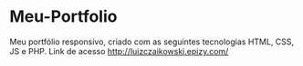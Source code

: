 # Meu-Portfolio
Meu portfólio responsivo, criado com as seguintes tecnologias HTML, CSS, JS e PHP.
Link de acesso http://luizczaikowski.epizy.com/
